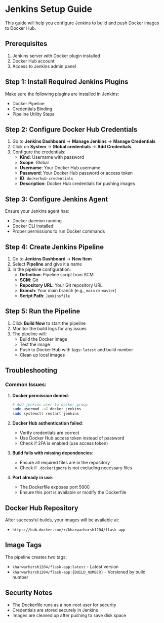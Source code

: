 # Jenkins Setup Guide

This guide will help you configure Jenkins to build and push Docker images to Docker Hub.

## Prerequisites

1. Jenkins server with Docker plugin installed
2. Docker Hub account
3. Access to Jenkins admin panel

## Step 1: Install Required Jenkins Plugins

Make sure the following plugins are installed in Jenkins:
- Docker Pipeline
- Credentials Binding
- Pipeline Utility Steps

## Step 2: Configure Docker Hub Credentials

1. Go to **Jenkins Dashboard** → **Manage Jenkins** → **Manage Credentials**
2. Click on **System** → **Global credentials** → **Add Credentials**
3. Configure the credentials:
   - **Kind**: Username with password
   - **Scope**: Global
   - **Username**: Your Docker Hub username
   - **Password**: Your Docker Hub password or access token
   - **ID**: `dockerhub-credentials`
   - **Description**: Docker Hub credentials for pushing images

## Step 3: Configure Jenkins Agent

Ensure your Jenkins agent has:
- Docker daemon running
- Docker CLI installed
- Proper permissions to run Docker commands

## Step 4: Create Jenkins Pipeline

1. Go to **Jenkins Dashboard** → **New Item**
2. Select **Pipeline** and give it a name
3. In the pipeline configuration:
   - **Definition**: Pipeline script from SCM
   - **SCM**: Git
   - **Repository URL**: Your Git repository URL
   - **Branch**: Your main branch (e.g., `main` or `master`)
   - **Script Path**: `Jenkinsfile`

## Step 5: Run the Pipeline

1. Click **Build Now** to start the pipeline
2. Monitor the build logs for any issues
3. The pipeline will:
   - Build the Docker image
   - Test the image
   - Push to Docker Hub with tags: `latest` and build number
   - Clean up local images

## Troubleshooting

### Common Issues:

1. **Docker permission denied**:
   ```bash
   # Add jenkins user to docker group
   sudo usermod -aG docker jenkins
   sudo systemctl restart jenkins
   ```

2. **Docker Hub authentication failed**:
   - Verify credentials are correct
   - Use Docker Hub access token instead of password
   - Check if 2FA is enabled (use access token)

3. **Build fails with missing dependencies**:
   - Ensure all required files are in the repository
   - Check if `.dockerignore` is not excluding necessary files

4. **Port already in use**:
   - The Dockerfile exposes port 5000
   - Ensure this port is available or modify the Dockerfile

## Docker Hub Repository

After successful builds, your images will be available at:
- `https://hub.docker.com/r/kharwarharsh1204/flask-app`

## Image Tags

The pipeline creates two tags:
- `kharwarharsh1204/flask-app:latest` - Latest version
- `kharwarharsh1204/flask-app:{BUILD_NUMBER}` - Versioned by build number

## Security Notes

- The Dockerfile runs as a non-root user for security
- Credentials are stored securely in Jenkins
- Images are cleaned up after pushing to save disk space
